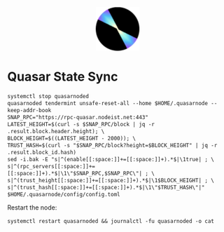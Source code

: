 <p align="center">
  <img height="100" height="auto" src="https://raw.githubusercontent.com/Nodeist/Kurulumlar/main/logos/quasar.png">
</p>


# Quasar State Sync
```
systemctl stop quasarnoded
quasarnoded tendermint unsafe-reset-all --home $HOME/.quasarnode --keep-addr-book
SNAP_RPC="https://rpc-quasar.nodeist.net:443"
LATEST_HEIGHT=$(curl -s $SNAP_RPC/block | jq -r .result.block.header.height); \
BLOCK_HEIGHT=$((LATEST_HEIGHT - 2000)); \
TRUST_HASH=$(curl -s "$SNAP_RPC/block?height=$BLOCK_HEIGHT" | jq -r .result.block_id.hash)
sed -i.bak -E "s|^(enable[[:space:]]+=[[:space:]]+).*$|\1true| ; \
s|^(rpc_servers[[:space:]]+=[[:space:]]+).*$|\1\"$SNAP_RPC,$SNAP_RPC\"| ; \
s|^(trust_height[[:space:]]+=[[:space:]]+).*$|\1$BLOCK_HEIGHT| ; \
s|^(trust_hash[[:space:]]+=[[:space:]]+).*$|\1\"$TRUST_HASH\"|" $HOME/.quasarnode/config/config.toml
```

Restart the node:
```
systemctl restart quasarnoded && journalctl -fu quasarnoded -o cat
```
